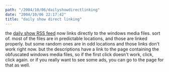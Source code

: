 ```yaml
---
path: "/2004/10/06/dailyshowdirectlinking" 
date: "2004/10/06 22:17:42" 
title: "daily show direct linking" 
---
```

the <a href="http://weblog.randomchaos.com/dailyshow.php">daily show RSS feed</a> now links directly to the windows media files. sort of. most of the files are in predictable locations, and those are linked properly. but some random ones are in odd locations and those links don't work right now. but the descriptions have a link to the page containing the obfuscated windows media files, so if the first click doesn't work, click, click again. or if you really want to see some ads, you can go to the page for that as well.